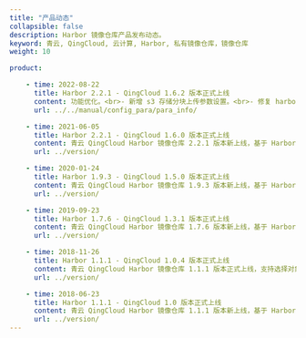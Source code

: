 ```yaml
---
title: "产品动态"
collapsible: false
description: Harbor 镜像仓库产品发布动态。
keyword: 青云, QingCloud, 云计算, Harbor, 私有镜像仓库，镜像仓库
weight: 10

product:

    - time: 2022-08-22
      title: Harbor 2.2.1 - QingCloud 1.6.2 版本正式上线
      content: 功能优化。<br>- 新增 s3 存储分块上传参数设置。<br>- 修复 harbor redis 组件无密码问题。
      url: ../../manual/config_para/para_info/

    - time: 2021-06-05
      title: Harbor 2.2.1 - QingCloud 1.6.0 版本正式上线
      content: 青云 QingCloud Harbor 镜像仓库 2.2.1 版本新上线，基于 Harbor 2.2.1 版本构建，镜像安全扫描插件更换为 trivy。
      url: ../version/

    - time: 2020-01-24
      title: Harbor 1.9.3 - QingCloud 1.5.0 版本正式上线
      content: 青云 QingCloud Harbor 镜像仓库 1.9.3 版本新上线，基于 Harbor 1.9.3 版本构建，新增镜像安全扫描功能、支持通过浏览器自助查看日志等文件、优化日志节点磁盘占用及修复若干问题。
      url: ../version/

    - time: 2019-09-23
      title: Harbor 1.7.6 - QingCloud 1.3.1 版本正式上线
      content: 青云 QingCloud Harbor 镜像仓库 1.7.6 版本新上线，基于 Harbor 1.7.6 版本构建，新增支持 Helm Chart 仓库、支持对接第三方 S3 对象存储及修复若干问题。
      url: ../version/

    - time: 2018-11-26
      title: Harbor 1.1.1 - QingCloud 1.0.4 版本正式上线
      content: 青云 QingCloud Harbor 镜像仓库 1.1.1 版本正式上线，支持选择对象存储地址。
      url: ../version/

    - time: 2018-06-23
      title: Harbor 1.1.1 - QingCloud 1.0 版本正式上线
      content: 青云 QingCloud Harbor 镜像仓库 1.1.1 版本新上线，基于 Harbor 1.1.1 版本构建，镜像存储集成 QingStor 对象存储服务，支持一键式安装、一键清理镜像、应用节点横向和纵向扩容等功能。
      url: ../version/
---
```


